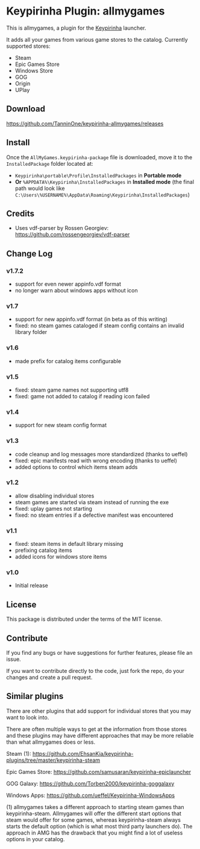 # Keypirinha Plugin: allmygames

This is allmygames, a plugin for the
[Keypirinha](http://keypirinha.com) launcher.

It adds all your games from various game stores to the catalog.
Currently supported stores:
- Steam
- Epic Games Store
- Windows Store
- GOG
- Origin
- UPlay

## Download

https://github.com/TanninOne/keypirinha-allmygames/releases


## Install

Once the `AllMyGames.keypirinha-package` file is downloaded,
move it to the `InstalledPackage` folder located at:

* `Keypirinha\portable\Profile\InstalledPackages` in **Portable mode**
* **Or** `%APPDATA%\Keypirinha\InstalledPackages` in **Installed mode** (the
  final path would look like
  `C:\Users\%USERNAME%\AppData\Roaming\Keypirinha\InstalledPackages`)

## Credits

* Uses vdf-parser by Rossen Georgiev: https://github.com/rossengeorgiev/vdf-parser

## Change Log

### v1.7.2
* support for even newer appinfo.vdf format
* no longer warn about windows apps without icon

### v1.7
* support for new appinfo.vdf format (in beta as of this writing)
* fixed: no steam games cataloged if steam config contains an invalid library folder

### v1.6
* made prefix for catalog items configurable

### v1.5
* fixed: steam game names not supporting utf8
* fixed: game not added to catalog if reading icon failed

### v1.4
* support for new steam config format

### v1.3
* code cleanup and log messages more standardized (thanks to ueffel)
* fixed: epic manifests read with wrong encoding (thanks to ueffel)
* added options to control which items steam adds

### v1.2
* allow disabling individual stores
* steam games are started via steam instead of running the exe
* fixed: uplay games not starting
* fixed: no steam entries if a defective manifest was encountered

### v1.1

* fixed: steam items in default library missing
* prefixing catalog items
* added icons for windows store items

### v1.0

* Initial release


## License

This package is distributed under the terms of the MIT license.

## Contribute
If you find any bugs or have suggestions for further features, please file an issue.

If you want to contribute directly to the code, just fork the repo, do your changes and create a pull request.

## Similar plugins

There are other plugins that add support for individual stores that you may want to look into.

There are often multiple ways to get at the information from those stores and these plugins may
have different approaches that may be more reliable than what allmygames does or less.

Steam (1): https://github.com/EhsanKia/keypirinha-plugins/tree/master/keypirinha-steam

Epic Games Store: https://github.com/samusaran/keypirinha-epiclauncher

GOG Galaxy: https://github.com/Torben2000/keypirinha-goggalaxy

Windows Apps: https://github.com/ueffel/Keypirinha-WindowsApps

(1) allmygames takes a different approach to starting steam games than keypirinha-steam. Allmygames will
offer the different start options that steam would offer for some games, whereas keypirinha-steam always starts
the default option (which is what most third party launchers do).
The approach in AMG has the drawback that you might find a lot of useless options in your catalog.

